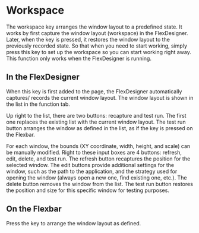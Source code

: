 # Workspace

The workspace key arranges the window layout to a predefined state. It works by first capture the window layout (workspace) in the FlexDesigner. Later, when the key is pressed, it restores the window layout to the previously recorded state. So that when you need to start working, simply press this key to set up the workspace so you can start working right away. This function only works when the FlexDesigner is running.

## In the FlexDesigner

When this key is first added to the page, the FlexDesigner automatically captures/ records the current window layout. The window layout is shown in the list in the function tab.

Up right to the list, there are two buttons: recapture and test run. The first one replaces the existing list with the current window layout. The test run button arranges the window as defined in the list, as if the key is pressed on the Flexbar.

For each window, the bounds (XY coordinate, width, height, and scale) can be manually modified. Right to these input boxes are 4 buttons: refresh, edit, delete, and test run. The refresh button recaptures the position for the selected window. The edit buttons provide additional settings for the window, such as the path to the application, and the strategy used for opening the window (always open a new one, find existing one, etc.). The delete button removes the window from the list. The test run button restores the position and size for this specific window for testing purposes.

## On the Flexbar

Press the key to arrange the window layout as defined.
